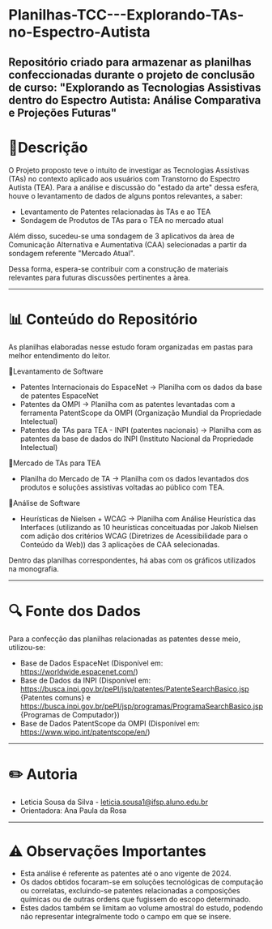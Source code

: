 # Planilhas-TCC---Explorando-TAs-no-Espectro-Autista
Repositório criado para armazenar as planilhas confeccionadas durante o projeto de conclusão de curso: "Explorando as Tecnologias Assistivas dentro do Espectro Autista: Análise Comparativa e Projeções Futuras"
-------------------------

# 📝Descrição
O Projeto proposto teve o intuito de investigar as Tecnologias Assistivas (TAs) no contexto aplicado aos usuários com Transtorno do Espectro Autista (TEA). 
Para a análise e discussão do "estado da arte" dessa esfera, houve o levantamento de dados de alguns pontos relevantes, a saber:
- Levantamento de Patentes relacionadas às TAs e ao TEA
- Sondagem de Produtos de TAs para o TEA no mercado atual

Além disso, sucedeu-se uma sondagem de 3 aplicativos da àrea de Comunicação Alternativa e Aumentativa (CAA) selecionadas a partir da sondagem referente "Mercado Atual".

Dessa forma, espera-se contribuir com a construção de materiais relevantes para futuras discussões pertinentes a àrea.

-----------------------

# 📊 Conteúdo do Repositório

As planilhas elaboradas nesse estudo foram organizadas em pastas para melhor entendimento do leitor.

📁Levantamento de Software
- Patentes Internacionais do EspaceNet -> Planilha com os dados da base de patentes EspaceNet
- Patentes da OMPI -> Planilha com as patentes levantadas com a ferramenta PatentScope da OMPI (Organização Mundial da Propriedade Intelectual)
- Patentes de TAs para TEA - INPI (patentes nacionais) -> Planilha com as patentes da base de dados do INPI (Instituto Nacional da Propriedade Intelectual)

📁Mercado de TAs para TEA
- Planilha do Mercado de TA -> Planilha com os dados levantados dos produtos e soluções assistivas voltadas ao público com TEA.
  
📂Análise de Software
- Heurísticas de Nielsen + WCAG -> Planilha com Análise Heurística das Interfaces (utilizando as 10 heurísticas conceituadas por Jakob Nielsen com adição dos critérios WCAG (Diretrizes de Acessibilidade para o Conteúdo da Web)) das 3 aplicações de CAA selecionadas.

Dentro das planilhas correspondentes, há abas com os gráficos utilizados na monografia.

-------------------
# 🔍 Fonte dos Dados 

Para a confecção das planilhas relacionadas as patentes desse meio, utilizou-se:

- Base de Dados EspaceNet (Disponível em: https://worldwide.espacenet.com/)
- Base de Dados da INPI (Disponível em: https://busca.inpi.gov.br/pePI/jsp/patentes/PatenteSearchBasico.jsp {Patentes comuns} e https://busca.inpi.gov.br/pePI/jsp/programas/ProgramaSearchBasico.jsp {Programas de Computador})
- Base de Dados PatentScope da OMPI (Disponível em: https://www.wipo.int/patentscope/en/)

----------------

# ✏️ Autoria

- Leticia Sousa da Silva - leticia.sousa1@ifsp.aluno.edu.br
- Orientadora: Ana Paula da Rosa

--------

# ⚠️ Observações Importantes

- Esta análise é referente as patentes até o ano vigente de 2024.
- Os dados obtidos focaram-se em soluções tecnológicas de computação ou correlatas, excluindo-se patentes relacionadas a composições químicas ou de outras ordens que fugissem do escopo determinado.
- Estes dados também se limitam ao volume amostral do estudo, podendo não representar integralmente todo o campo em que se insere.
